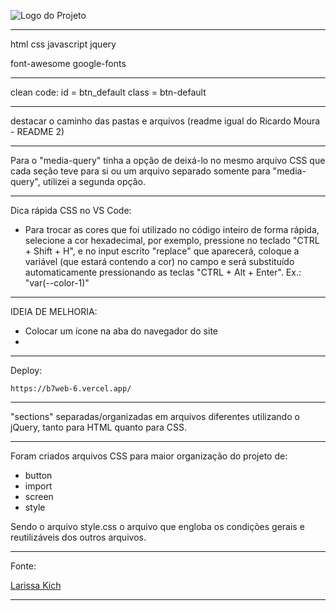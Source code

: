 ![Logo do Projeto](https://i.imgur.com/kniMQHu.png)

-------------------------------------

html
css
javascript
jquery

font-awesome
google-fonts

-------------------------------------

clean code:
id = btn_default
class = btn-default

-------------------------------------

destacar o caminho das pastas e arquivos (readme igual do Ricardo Moura - README 2)

-------------------------------------

Para o "media-query" tinha a opção de deixá-lo no mesmo arquivo CSS que cada seção teve para si ou um 
arquivo separado somente para "media-query", utilizei a segunda opção.

-------------------------------------

Dica rápida CSS no VS Code:

  - Para trocar as cores que foi utilizado no código inteiro de forma rápida, selecione a cor 
    hexadecimal, por exemplo, pressione no teclado "CTRL + Shift + H", e no input escrito "replace" que 
    aparecerá, coloque a variável (que estará contendo a cor) no campo e será substituído 
    automaticamente pressionando as teclas "CTRL + Alt + Enter". Ex.: "var(--color-1)"

-------------------------------------

IDEIA DE MELHORIA:

  - Colocar um ícone na aba do navegador do site
  - 

-------------------------------------

Deploy:

	https://b7web-6.vercel.app/

-------------------------------------

"sections" separadas/organizadas em arquivos diferentes utilizando o jQuery, tanto para HTML quanto para 
CSS.

-------------------------------------

Foram criados arquivos CSS para maior organização do projeto de:

  - button
  - import
  - screen
  - style

Sendo o arquivo style.css o arquivo que engloba os condições gerais e reutilizáveis dos outros arquivos.

-------------------------------------

Fonte:

[Larissa Kich](https://youtu.be/8V3mw1w6h0U?si=qF4PISEk3ynxpdUi)

-------------------------------------

